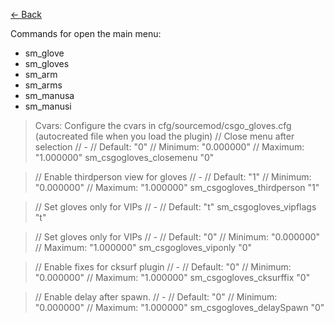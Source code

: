 [<- Back](https://github.com/WardPearce/Franc1sco-Franug-Leaked-Plugins)

Commands for open the main menu:
- sm_glove
- sm_gloves
- sm_arm
- sm_arms
- sm_manusa
- sm_manusi

> Cvars:
Configure the cvars in cfg/sourcemod/csgo_gloves.cfg (autocreated file when you load the plugin)
// Close menu after selection
// -
// Default: "0"
// Minimum: "0.000000"
// Maximum: "1.000000"
sm_csgogloves_closemenu "0"

> // Enable thirdperson view for gloves
// -
// Default: "1"
// Minimum: "0.000000"
// Maximum: "1.000000"
sm_csgogloves_thirdperson "1"

> // Set gloves only for VIPs
// -
// Default: "t"
sm_csgogloves_vipflags "t"

> // Set gloves only for VIPs
// -
// Default: "0"
// Minimum: "0.000000"
// Maximum: "1.000000"
sm_csgogloves_viponly "0"

> // Enable fixes for cksurf plugin
// -
// Default: "0"
// Minimum: "0.000000"
// Maximum: "1.000000"
sm_csgogloves_cksurffix "0"

> // Enable delay after spawn.
// -
// Default: "0"
// Minimum: "0.000000"
// Maximum: "1.000000"
sm_csgogloves_delaySpawn "0"
